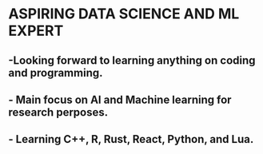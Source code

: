 <h1>ASPIRING DATA SCIENCE AND ML EXPERT</h1>



<h2>-Looking forward to learning anything on coding and programming.</h2>
<h2>- Main focus on AI and Machine learning for research perposes.</h2>
<h2>- Learning C++, R, Rust, React, Python, and Lua. </h2>
